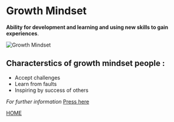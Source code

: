 #  Growth Mindset
**Ability for development and learning and using new skills to gain experiences**.

![Growth Mindset](https://zurb-dot-com-prod.s3.amazonaws.com/asset/1982/growth-mindset-01.png)

## Characterstics of growth mindset people :
* Accept challenges
* Learn from faults
* Inspiring by success of others

*For further information*
[Press here](https://www.atlassian.com/blog/inside-atlassian/growth-mindset)

[HOME](https://malkhaleel88.github.io/reading-notes)


